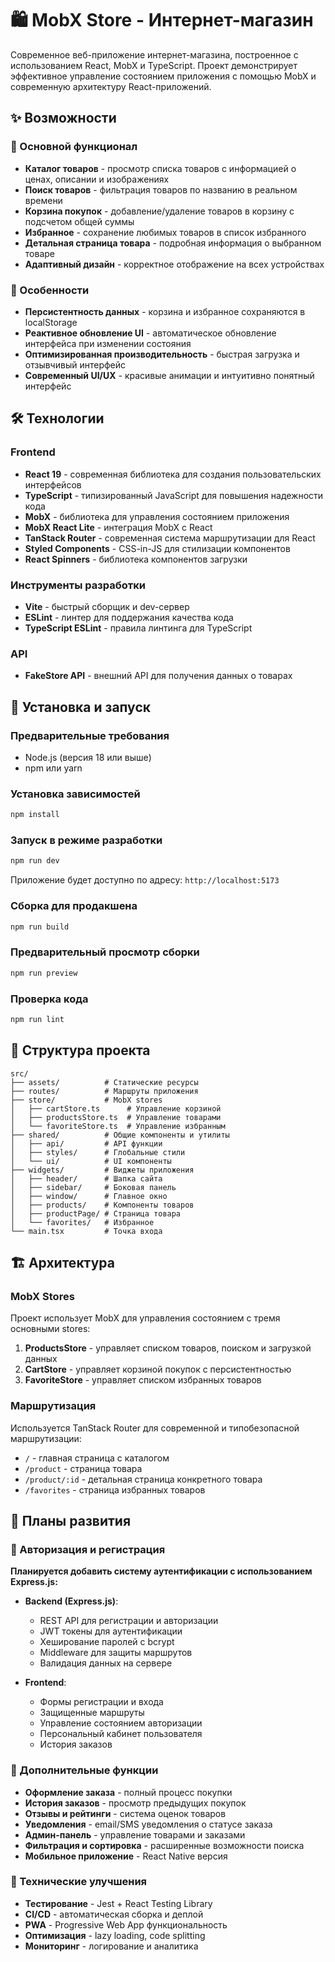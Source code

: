 # 🛍️ MobX Store - Интернет-магазин

Современное веб-приложение интернет-магазина, построенное с использованием React, MobX и TypeScript. Проект демонстрирует эффективное управление состоянием приложения с помощью MobX и современную архитектуру React-приложений.

## ✨ Возможности

### 🛒 Основной функционал

- **Каталог товаров** - просмотр списка товаров с информацией о ценах, описании и изображениях
- **Поиск товаров** - фильтрация товаров по названию в реальном времени
- **Корзина покупок** - добавление/удаление товаров в корзину с подсчетом общей суммы
- **Избранное** - сохранение любимых товаров в список избранного
- **Детальная страница товара** - подробная информация о выбранном товаре
- **Адаптивный дизайн** - корректное отображение на всех устройствах

### 🎯 Особенности

- **Персистентность данных** - корзина и избранное сохраняются в localStorage
- **Реактивное обновление UI** - автоматическое обновление интерфейса при изменении состояния
- **Оптимизированная производительность** - быстрая загрузка и отзывчивый интерфейс
- **Современный UI/UX** - красивые анимации и интуитивно понятный интерфейс

## 🛠️ Технологии

### Frontend

- **React 19** - современная библиотека для создания пользовательских интерфейсов
- **TypeScript** - типизированный JavaScript для повышения надежности кода
- **MobX** - библиотека для управления состоянием приложения
- **MobX React Lite** - интеграция MobX с React
- **TanStack Router** - современная система маршрутизации для React
- **Styled Components** - CSS-in-JS для стилизации компонентов
- **React Spinners** - библиотека компонентов загрузки

### Инструменты разработки

- **Vite** - быстрый сборщик и dev-сервер
- **ESLint** - линтер для поддержания качества кода
- **TypeScript ESLint** - правила линтинга для TypeScript

### API

- **FakeStore API** - внешний API для получения данных о товарах

## 🚀 Установка и запуск

### Предварительные требования

- Node.js (версия 18 или выше)
- npm или yarn

### Установка зависимостей

```bash
npm install
```

### Запуск в режиме разработки

```bash
npm run dev
```

Приложение будет доступно по адресу: `http://localhost:5173`

### Сборка для продакшена

```bash
npm run build
```

### Предварительный просмотр сборки

```bash
npm run preview
```

### Проверка кода

```bash
npm run lint
```

## 📁 Структура проекта

```
src/
├── assets/          # Статические ресурсы
├── routes/          # Маршруты приложения
├── store/           # MobX stores
│   ├── cartStore.ts      # Управление корзиной
│   ├── productsStore.ts  # Управление товарами
│   └── favoriteStore.ts  # Управление избранным
├── shared/          # Общие компоненты и утилиты
│   ├── api/         # API функции
│   ├── styles/      # Глобальные стили
│   └── ui/          # UI компоненты
├── widgets/         # Виджеты приложения
│   ├── header/      # Шапка сайта
│   ├── sidebar/     # Боковая панель
│   ├── window/      # Главное окно
│   ├── products/    # Компоненты товаров
│   ├── productPage/ # Страница товара
│   └── favorites/   # Избранное
└── main.tsx         # Точка входа
```

## 🏗️ Архитектура

### MobX Stores

Проект использует MobX для управления состоянием с тремя основными stores:

1. **ProductsStore** - управляет списком товаров, поиском и загрузкой данных
2. **CartStore** - управляет корзиной покупок с персистентностью
3. **FavoriteStore** - управляет списком избранных товаров

### Маршрутизация

Используется TanStack Router для современной и типобезопасной маршрутизации:

- `/` - главная страница с каталогом
- `/product` - страница товара
- `/product/:id` - детальная страница конкретного товара
- `/favorites` - страница избранных товаров

## 🔮 Планы развития

### 🔐 Авторизация и регистрация

**Планируется добавить систему аутентификации с использованием Express.js:**

- **Backend (Express.js)**:

  - REST API для регистрации и авторизации
  - JWT токены для аутентификации
  - Хеширование паролей с bcrypt
  - Middleware для защиты маршрутов
  - Валидация данных на сервере

- **Frontend**:
  - Формы регистрации и входа
  - Защищенные маршруты
  - Управление состоянием авторизации
  - Персональный кабинет пользователя
  - История заказов

### 🛒 Дополнительные функции

- **Оформление заказа** - полный процесс покупки
- **История заказов** - просмотр предыдущих покупок
- **Отзывы и рейтинги** - система оценок товаров
- **Уведомления** - email/SMS уведомления о статусе заказа
- **Админ-панель** - управление товарами и заказами
- **Фильтрация и сортировка** - расширенные возможности поиска
- **Мобильное приложение** - React Native версия

### 🔧 Технические улучшения

- **Тестирование** - Jest + React Testing Library
- **CI/CD** - автоматическая сборка и деплой
- **PWA** - Progressive Web App функциональность
- **Оптимизация** - lazy loading, code splitting
- **Мониторинг** - логирование и аналитика
